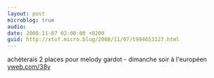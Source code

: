 ```yaml
---
layout: post
microblog: true
audio: 
date: 2008-11-07 02:00:00 +0200
guid: http://xtof.micro.blog/2008/11/07/t994653127.html
---
```

achèterais 2 places pour melody gardot - dimanche soir à l'européen [yweb.com/38y](http://yweb.com/38y)
